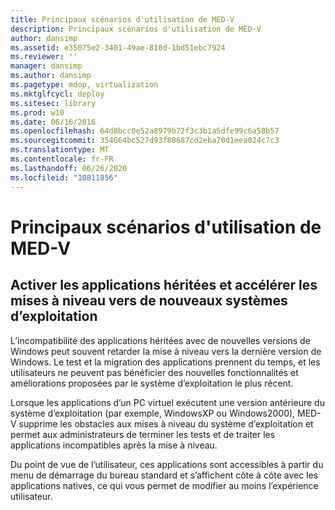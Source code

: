 ```yaml
---
title: Principaux scénarios d'utilisation de MED-V
description: Principaux scénarios d'utilisation de MED-V
author: dansimp
ms.assetid: e35075e2-3401-49ae-810d-1bd51ebc7924
ms.reviewer: ''
manager: dansimp
ms.author: dansimp
ms.pagetype: mdop, virtualization
ms.mktglfcycl: deploy
ms.sitesec: library
ms.prod: w10
ms.date: 06/16/2016
ms.openlocfilehash: 64d8bcc0e52a8979b72f3c3b1a5dfe99c6a58b57
ms.sourcegitcommit: 354664bc527d93f80687cd2eba70d1eea024c7c3
ms.translationtype: MT
ms.contentlocale: fr-FR
ms.lasthandoff: 06/26/2020
ms.locfileid: "10811856"
---
```

# Principaux scénarios d'utilisation de MED-V


## Activer les applications héritées et accélérer les mises à niveau vers de nouveaux systèmes d’exploitation


L’incompatibilité des applications héritées avec de nouvelles versions de Windows peut souvent retarder la mise à niveau vers la dernière version de Windows. Le test et la migration des applications prennent du temps, et les utilisateurs ne peuvent pas bénéficier des nouvelles fonctionnalités et améliorations proposées par le système d’exploitation le plus récent.

Lorsque les applications d’un PC virtuel exécutent une version antérieure du système d’exploitation (par exemple, WindowsXP ou Windows2000), MED-V supprime les obstacles aux mises à niveau du système d’exploitation et permet aux administrateurs de terminer les tests et de traiter les applications incompatibles après la mise à niveau.

Du point de vue de l’utilisateur, ces applications sont accessibles à partir du menu de démarrage du bureau standard et s’affichent côte à côte avec les applications natives, ce qui vous permet de modifier au moins l’expérience utilisateur.

 

 





